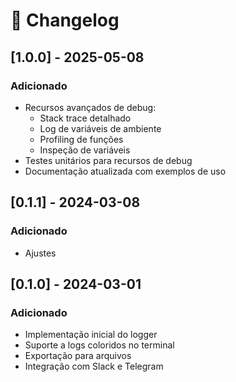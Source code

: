 # 📜 Changelog

## [1.0.0] - 2025-05-08
### Adicionado
- Recursos avançados de debug:
  - Stack trace detalhado
  - Log de variáveis de ambiente
  - Profiling de funções
  - Inspeção de variáveis
- Testes unitários para recursos de debug
- Documentação atualizada com exemplos de uso

## [0.1.1] - 2024-03-08
### Adicionado
- Ajustes

## [0.1.0] - 2024-03-01
### Adicionado
- Implementação inicial do logger
- Suporte a logs coloridos no terminal
- Exportação para arquivos
- Integração com Slack e Telegram